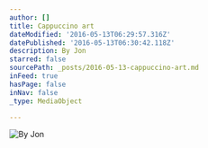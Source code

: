 ```yaml
---
author: []
title: Cappuccino art
dateModified: '2016-05-13T06:29:57.316Z'
datePublished: '2016-05-13T06:30:42.118Z'
description: By Jon
starred: false
sourcePath: _posts/2016-05-13-cappuccino-art.md
inFeed: true
hasPage: false
inNav: false
_type: MediaObject

---
```

![By Jon](https://the-grid-user-content.s3-us-west-2.amazonaws.com/fa87a758-4cb0-4fe6-9d33-473e50dac852.jpg)
